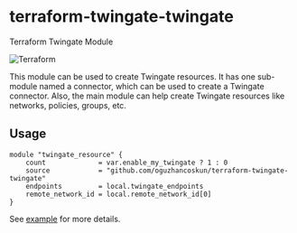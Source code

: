 # terraform-twingate-twingate
Terraform Twingate Module

![Terraform](https://img.shields.io/badge/terraform-%235835CC.svg?style=for-the-badge&logo=terraform&logoColor=white)

This module can be used to create Twingate resources. It has one sub-module named a connector, which can be used to create a Twingate connector. Also, the main module can help create Twingate resources like networks, policies, groups, etc.

## Usage

```hcl
module "twingate_resource" {
    count             = var.enable_my_twingate ? 1 : 0
    source            = "github.com/oguzhancoskun/terraform-twingate-twingate"
    endpoints         = local.twingate_endpoints
    remote_network_id = local.remote_network_id[0]
}
```
See [example](example/) for more details.


